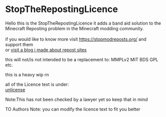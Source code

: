 # StopTheRepostingLicence

Hello this is the StopTheRepostingLicence it adds a band aid solution to  the Minecraft Reposting problem in the Minecraft modding community.<br>
<br>
if you would like to know more visit https://stopmodreposts.org/ and support them <br>
or [ visit a blog i made about repost sites](https://brandonmohammed666blogs.wordpress.com/2022/02/03/the-issue-with-repost-sites-like-9minecraft/)


this will not/is not intended to be a replacement to:
MMPLv2
MIT
BDS
GPL
etc.

 this is a heavy wip rn 


all of the Licence text is under:<br>
[unlicense](https://unlicense.org/)



Note:This has not been checked by a lawyer yet so keep that in mind

TO Authors Note: you can modify the licence text to fit you better
